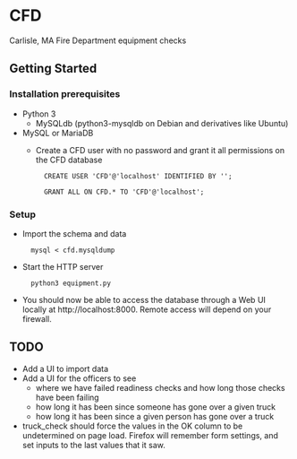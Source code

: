 # CFD
Carlisle, MA Fire Department equipment checks

## Getting Started

### Installation prerequisites
- Python 3
    - MySQLdb (python3-mysqldb on Debian and derivatives like Ubuntu)
- MySQL or MariaDB
    - Create a CFD user with no password and grant it all permissions on the
CFD database

			CREATE USER 'CFD'@'localhost' IDENTIFIED BY '';

			GRANT ALL ON CFD.* TO 'CFD'@'localhost';

### Setup
- Import the schema and data

		mysql < cfd.mysqldump
- Start the HTTP server

		python3 equipment.py
- You should now be able to access the database through a Web UI locally at
http://localhost:8000.  Remote access will depend on your firewall.

## TODO
- Add a UI to import data
- Add a UI for the officers to see
    - where we have failed readiness checks and how long those checks have been failing
    - how long it has been since someone has gone over a given truck
    - how long it has been since a given person has gone over a truck
- truck_check should force the values in the OK column to be undetermined on page load.  Firefox will remember form settings, and set inputs to the last values that it saw.
